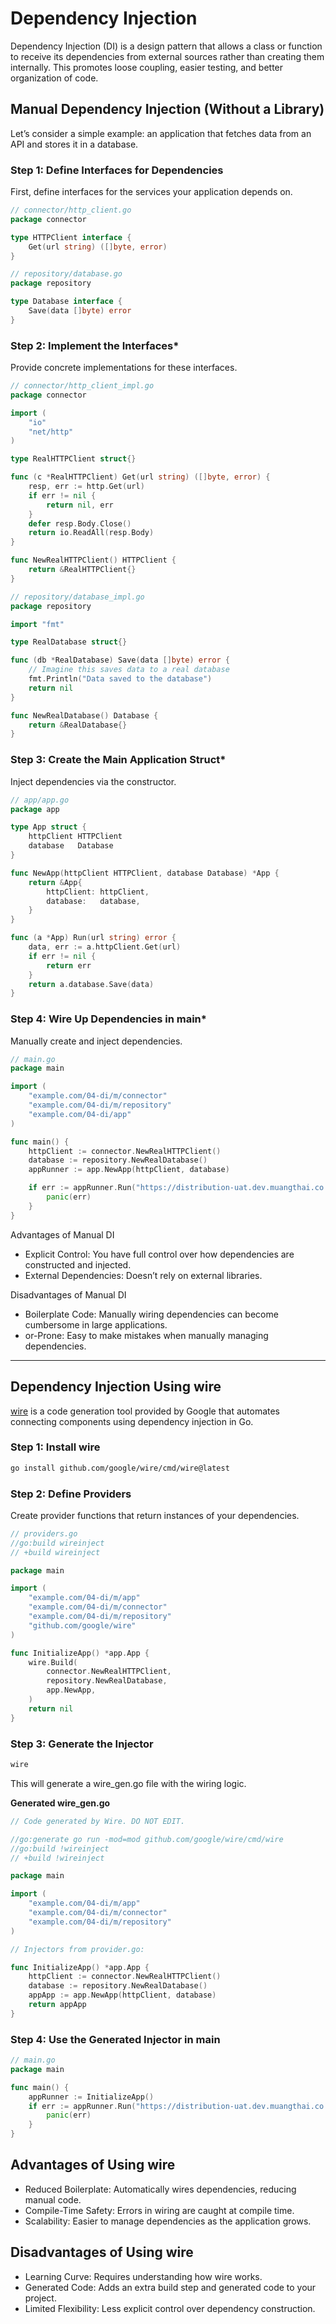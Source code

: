 # Dependency Injection

Dependency Injection (DI) is a design pattern that allows a class or function to receive its dependencies from external sources rather than creating them internally. This promotes loose coupling, easier testing, and better organization of code.

## Manual Dependency Injection (Without a Library)

Let’s consider a simple example: an application that fetches data from an API and stores it in a database.

### Step 1: Define Interfaces for Dependencies

First, define interfaces for the services your application depends on.

```go
// connector/http_client.go
package connector

type HTTPClient interface {
    Get(url string) ([]byte, error)
}
```
```go
// repository/database.go
package repository

type Database interface {
    Save(data []byte) error
}
```

### Step 2: Implement the Interfaces*

Provide concrete implementations for these interfaces.
```go
// connector/http_client_impl.go
package connector

import (
    "io"
    "net/http"
)

type RealHTTPClient struct{}

func (c *RealHTTPClient) Get(url string) ([]byte, error) {
    resp, err := http.Get(url)
    if err != nil {
        return nil, err
    }
    defer resp.Body.Close()
    return io.ReadAll(resp.Body)
}

func NewRealHTTPClient() HTTPClient {
	return &RealHTTPClient{}
}
```
```go
// repository/database_impl.go
package repository

import "fmt"

type RealDatabase struct{}

func (db *RealDatabase) Save(data []byte) error {
    // Imagine this saves data to a real database
    fmt.Println("Data saved to the database")
    return nil
}

func NewRealDatabase() Database {
	return &RealDatabase{}
}
```

### Step 3: Create the Main Application Struct*

Inject dependencies via the constructor.
```go
// app/app.go
package app

type App struct {
    httpClient HTTPClient
    database   Database
}

func NewApp(httpClient HTTPClient, database Database) *App {
    return &App{
        httpClient: httpClient,
        database:   database,
    }
}

func (a *App) Run(url string) error {
    data, err := a.httpClient.Get(url)
    if err != nil {
        return err
    }
    return a.database.Save(data)
}
```

### Step 4: Wire Up Dependencies in main*

Manually create and inject dependencies.

```go
// main.go
package main

import (
	"example.com/04-di/m/connector"
	"example.com/04-di/m/repository"
	"example.com/04-di/app"
)

func main() {
	httpClient := connector.NewRealHTTPClient()
	database := repository.NewRealDatabase()
	appRunner := app.NewApp(httpClient, database)

	if err := appRunner.Run("https://distribution-uat.dev.muangthai.co.th/mtl-node-red/golang-course/cat-api/list"); err != nil {
		panic(err)
	}
}

```

Advantages of Manual DI
- Explicit Control: You have full control over how dependencies are constructed and injected.
- External Dependencies: Doesn’t rely on external libraries.

Disadvantages of Manual DI
- Boilerplate Code: Manually wiring dependencies can become cumbersome in large applications.
- or-Prone: Easy to make mistakes when manually managing dependencies.

-------
## Dependency Injection Using wire

[wire](https://github.com/google/wire) is a code generation tool provided by Google that automates connecting components using dependency injection in Go.

### Step 1: Install wire
```bash
go install github.com/google/wire/cmd/wire@latest
```
### Step 2: Define Providers

Create provider functions that return instances of your dependencies.
```go
// providers.go
//go:build wireinject
// +build wireinject

package main

import (
	"example.com/04-di/m/app"
	"example.com/04-di/m/connector"
	"example.com/04-di/m/repository"
	"github.com/google/wire"
)

func InitializeApp() *app.App {
	wire.Build(
		connector.NewRealHTTPClient,
		repository.NewRealDatabase,
		app.NewApp,
	)
	return nil
}
```

### Step 3: Generate the Injector
```bash
wire
```

This will generate a wire_gen.go file with the wiring logic.


**Generated wire_gen.go**
```go
// Code generated by Wire. DO NOT EDIT.

//go:generate go run -mod=mod github.com/google/wire/cmd/wire
//go:build !wireinject
// +build !wireinject

package main

import (
	"example.com/04-di/m/app"
	"example.com/04-di/m/connector"
	"example.com/04-di/m/repository"
)

// Injectors from provider.go:

func InitializeApp() *app.App {
	httpClient := connector.NewRealHTTPClient()
	database := repository.NewRealDatabase()
	appApp := app.NewApp(httpClient, database)
	return appApp
}

```

### Step 4: Use the Generated Injector in main
```go
// main.go
package main

func main() {
	appRunner := InitializeApp()
	if err := appRunner.Run("https://distribution-uat.dev.muangthai.co.th/mtl-node-red/golang-course/cat-api/list"); err != nil {
		panic(err)
	}
}
```

## Advantages of Using wire
- Reduced Boilerplate: Automatically wires dependencies, reducing manual code.
- Compile-Time Safety: Errors in wiring are caught at compile time.
- Scalability: Easier to manage dependencies as the application grows.

## Disadvantages of Using wire

- Learning Curve: Requires understanding how wire works.
- Generated Code: Adds an extra build step and generated code to your project.
- Limited Flexibility: Less explicit control over dependency construction.


